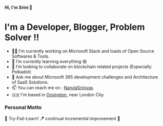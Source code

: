 #### Hi, I'm Srini 👋

# I'm a Developer, Blogger, Problem Solver !!

- 👨‍💻 I’m currently working on Microsoft Stack and loads of Open Source Softwares & Tools.
- 🌱 I’m currently learning everything 😄
- 👯 I’m looking to collaborate on blockchain related projects (Especially Polkadot)
- 💬 Ask me about Microsoft 365 development challenges and Architecture of SaaS Solutions.
- 📫 You can reach me on : [NarulaSrinivas](https://twitter.com/NarulaSrinivas )
- 🇬🇧 I'm based in [Orpington](https://en.wikipedia.org/wiki/Orpington), near London City.

### Personal Motto
📖 Try-Fail-Learn!
🪁 continual incremental improvement 🤩
